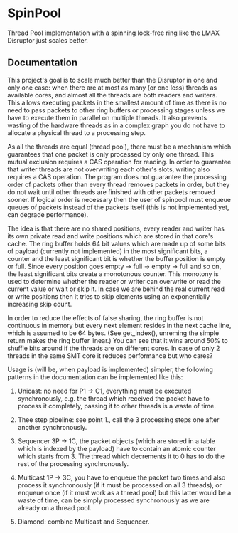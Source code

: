SpinPool
========

Thread Pool implementation with a spinning lock-free ring like the LMAX Disruptor just scales better.

Documentation
-------------

This project's goal is to scale much better than the Disruptor in one and only one case: when there are at most as many (or one less) threads as available cores, and almost all the threads are both readers and writers.  This allows executing packets in the smallest amount of time as there is no need to pass packets to other ring buffers or processing stages unless we have to execute them in parallel on multiple threads. It also prevents wasting of the hardware threads as in a complex graph you do not have to allocate a physical thread to a processing step.

As all the threads are equal (thread pool), there must be a mechanism which guarantees that one packet is only processed by only one thread. This mutual exclusion requires a CAS operation for reading. In order to guarantee that writer threads are not overwriting each other's slots, writing also requires a CAS operation. The program does not guarantee the processing order of packets other than every thread removes packets in order, but they do not wait until other threads are finished with other packets removed sooner. If logical order is necessary then the user of spinpool must enqueue queues of packets instead of the packets itself (this is not implemented yet, can degrade performance).

The idea is that there are no shared positions, every reader and writer has its own private read and write positions which are stored in that core's cache. The ring buffer holds 64 bit values which are made up of some bits of payload (currently not implemented) in the most significant bits, a counter and the least significant bit is whether the buffer position is empty or full. Since every position goes empty → full → empty → full and so on, the least significant bits create a monotonous counter. This monotony is used to determine whether the reader or writer can overwrite or read the current value or wait or skip it. In case we are behind the real current read or write positions then it tries to skip elements using an exponentially increasing skip count.

In order to reduce the effects of false sharing, the ring buffer is not continuous in memory but every next element resides in the next cache line, which is assumed to be 64 bytes. (See get_index(), unreming the simple return makes the ring buffer linear.) You can see that it wins around 50% to shuffle bits around if the threads are on different cores. In case of only 2 threads in the same SMT core it reduces performance but who cares?

Usage is (will be, when payload is implemented) simpler, the following patterns in the documentation can be implemented like this:

1. Unicast: no need for P1 → C1, everything must be executed synchronously, e.g. the thread which received the packet have to process it completely, passing it to other threads is a waste of time.

2. Thee step pipeline: see point 1., call the 3 processing steps one after another synchronously.

3. Sequencer 3P → 1C, the packet objects (which are stored in a table which is indexed by the payload) have to contain an atomic counter which starts from 3. The thread which decrements it to 0 has to do the rest of the processing synchronously.

4. Multicast 1P → 3C, you have to enqueue the packet two times and also process it synchronously (if it must be processed on all 3 threads), or enqueue once (if it must work as a thread pool) but this latter would be a waste of time, can be simply processed synchronously as we are already on a thread pool.

5. Diamond: combine Multicast and Sequencer.

